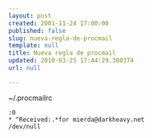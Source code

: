 ```yaml
---
layout: post
created: 2001-11-24 17:00:00
published: false
slug: nueva-regla-de-procmail
template: null
title: Nueva regla de procmail
updated: 2010-03-25 17:44:29.380374
url: null

---
```


~/.procmailrc

    :0
    * ^Received:.*for mierda@darkheavy.net
    /dev/null

